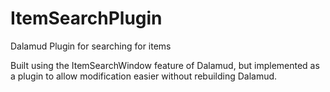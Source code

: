 # ItemSearchPlugin
Dalamud Plugin for searching for items

Built using the ItemSearchWindow feature of Dalamud, but implemented as a plugin to allow modification easier without rebuilding Dalamud.
